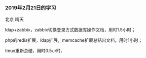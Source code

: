 ### 2019年2月21日的学习

北京 晴天 



ldap+zabbix，zabbix切换登录方式数据库操作文档，用时1.5小时；

php的redis扩展，ldap扩展，memcache扩展总结出文档，用时1小时；

tmux重新总结，用时0.5小时。